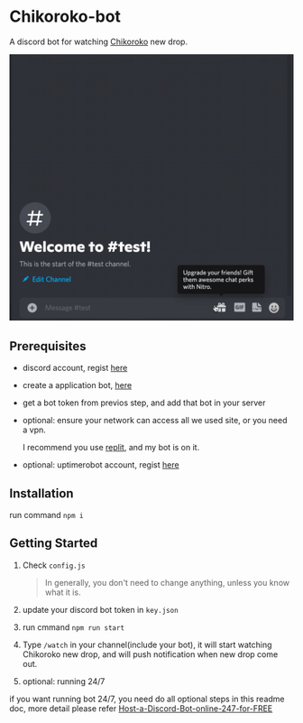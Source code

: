 # Chikoroko-bot

A discord bot for watching [Chikoroko](https://expo.chikoroko.art/) new drop.

![demo](./assets/demo.gif)

## Prerequisites

- discord account, regist [here](https://discord.com)

- create a application bot, [here](https://discord.com/developers/applications) 

- get a bot token from previos step, and add that bot in your server

- optional: ensure your network can access all we used site, or you need a vpn.
  
  I recommend you use [replit](https://replit.com/), and my bot is on it.

- optional: uptimerobot account, regist [here](https://uptimerobot.com/)

## Installation
 
 run command `npm i`

## Getting Started

1. Check `config.js`

    > In generally, you don't need to change anything, unless you know what it is.

2. update your discord bot token in `key.json`

3. run cmmand `npm run start`

4. Type `/watch` in your channel(include your bot), it will start watching Chikoroko new drop, and will push notification when new drop come out.

5. optional: running 24/7

 if you want running bot 24/7, you need do all optional steps in this readme doc, more detail please refer [Host-a-Discord-Bot-online-247-for-FREE](https://www.showwcase.com/show/11710/Host-a-Discord-Bot-online-247-for-FREE!)